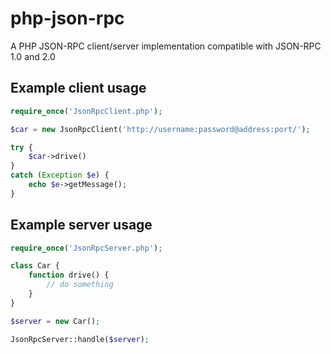 # php-json-rpc

A PHP JSON-RPC client/server implementation compatible with JSON-RPC 1.0 and 2.0

## Example client usage

```php
require_once('JsonRpcClient.php');

$car = new JsonRpcClient('http://username:password@address:port/');

try {
	$car->drive()
}
catch (Exception $e) { 
    echo $e->getMessage();
}
```

## Example server usage

```php
require_once('JsonRpcServer.php');

class Car {
	function drive() {
		// do something
	}
}

$server = new Car();

JsonRpcServer::handle($server);
```
